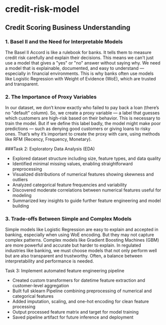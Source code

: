 # credit-risk-model

## Credit Scoring Business Understanding

### 1. Basel II and the Need for Interpretable Models

The Basel II Accord is like a rulebook for banks. It tells them to measure credit risk carefully and explain their decisions. This means we can't just use a model that gives a "yes" or "no" answer without saying why. We need a model that is explainable, documented, and easy to understand — especially in financial environments. This is why banks often use models like Logistic Regression with Weight of Evidence (WoE), which are trusted and transparent.

### 2. The Importance of Proxy Variables

In our dataset, we don’t know exactly who failed to pay back a loan (there’s no "default" column). So, we create a proxy variable — a label that guesses which customers are high-risk based on their behavior. This is necessary to train the model. But if we define this label badly, the model might make poor predictions — such as denying good customers or giving loans to risky ones. That’s why it’s important to create the proxy with care, using methods like RFM (Recency, Frequency, Monetary).

###Task 2: Exploratory Data Analysis (EDA)

- Explored dataset structure including size, feature types, and data quality
- Identified minimal missing values, enabling straightforward preprocessing
- Visualized distributions of numerical features showing skewness and outliers
- Analyzed categorical feature frequencies and variability
- Discovered moderate correlations between numerical features useful for modeling
- Summarized key insights to guide further feature engineering and model building

### 3. Trade-offs Between Simple and Complex Models

Simple models like Logistic Regression are easy to explain and accepted in banking, especially when using WoE encoding. But they may not capture complex patterns. Complex models like Gradient Boosting Machines (GBM) are more powerful and accurate but harder to explain. In regulated industries like banking, we must choose models that not only perform well but are also transparent and trustworthy. Often, a balance between interpretability and performance is needed.

Task 3: Implement automated feature engineering pipeline

- Created custom transformers for datetime feature extraction and customer-level aggregation
- Built full sklearn Pipeline combining preprocessing of numerical and categorical features
- Added imputation, scaling, and one-hot encoding for clean feature processing
- Output processed feature matrix and target for model training
- Saved pipeline artifact for future inference and deployment
